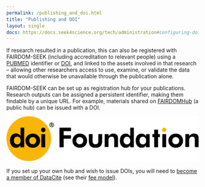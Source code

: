 ```yaml
---
permalink: /publishing_and_doi.html
title: "Publishing and DOI"
layout: single
docs: https://docs.seek4science.org/tech/administration#configuring-doi-and-pubmed-search
---
```


If research resulted in a publication, this can also be registered with FAIRDOM-SEEK (including accreditation to relevant people) using a [PUBMED](http://www.ncbi.nlm.nih.gov/pubmed) identifier or [DOI](http://www.doi.org/),
and linked to the assets involved in that research – allowing other researchers access to use, examine, or validate the data that would otherwise be unavailable through the publication alone.

FAIRDOM-SEEK can be set up as registration hub for your publications. 
Research outputs can be assigned a persistent identifier, making them findable by a unique URL. 
For example, materials shared on [FAIRDOMHub](https://fair-dom.org/fairdom-in-use/fairdomhub) (a public hub) can be issued with a DOI. 

![DOI logo](/assets/images/DOI_logo.svg)

If you set up your own hub and wish to issue DOIs, you will need to [become a member of DataCite](https://datacite.org/become-a-member/) (see their [fee model](https://datacite.org/fee-model/)).


